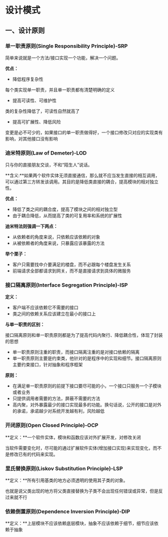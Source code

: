 # 设计模式

## 一、设计原则

### 单一职责原则(Single Responsibility Principle)-SRP

简单来说就是一个方法/接口实现一个功能，解决一个问题。

**优点：**

- 降低程序复杂性

每个类实现单一职责，并且单一职责都有清楚明确的定义

- 提高可读性、可维护性

类的复杂性降低了，可读性自然就高了

- 提高可扩展性、降低风险

变更是必不可少的，如果接口的单一职责做得好，一个接口修改只对应的实现类有影响，对其他接口没有影响

### 迪米特原则(Law of Demeter)-LOD

只与你的直接朋友交谈，不和“陌生人”说话。

**含义:**如果两个软件实体无须直接通信，那么就不应当发生直接的相互调用，可以通过第三方转发该调用。其目的是降低类直接的耦合，提高模块的相对独立性。

**优点：**

- 降低了类之间的耦合度，提高了模块之间的相对独立型
- 由于耦合降低，从而提高了类的可复用率和系统的扩展性

**迪米特法则强调一下两点：**

- 从依赖者的角度来说，只依赖应该依赖的对象
- 从被依赖者的角度来说，只暴露应该暴露的方法

**举个栗子：**

- 客户只需要找中介要满足的楼盘，而不必跟每个楼盘发生关系
- 前端请求全部都请求到网关，而不是直接请求到具体的微服务

### 接口隔离原则(Interface Segregation Principle)-ISP

**定义：**

- 客户端不应该依赖它不需要的接口
- 类之间的依赖关系应该建立在最小的接口上

**与单一职责的区别：**

接口隔离原则和单一职责原则都是为了提高代码内聚行、降低耦合性，体现了封装的思想

- 单一职责原则注重的职责，而接口隔离注重的是对接口依赖的隔离
- 单一职责原则主要是约束类，他针对的是程序中的实现和细节。接口隔离原则主要约束接口，针对抽象和程序框架

**原则：**

- 在满足单一职责原则的前提下接口要尽可能的小，一个接口只服务一个子模块或者业务
- 只提供调用者需要的方法，屏蔽不需要的方法
- 高内聚，对外暴露最少的接口实现最多的功能。换句话说，公开的接口是对外的承诺，承诺越少对系统开发越有利，风险越低

### 开闭原则(Open Closed Principle)-OCP

**定义：**一个软件实体，模块和函数应该对外扩展开发，对修改关闭

当软件需要变化时，尽可能的通过扩展软件实体(增加接口实现)来实现变化，而不是修改已有的代码来实现。

### 里氏替换原则(Liskov Substitution Principle)-LSP

**定义：**所有引用基类的地方必须透明的使用其子类的对象。

也就是说父类出现的地方将父类直接替换为子类不会出现任何错误或异常，但是反过来就不行

### 依赖倒置原则(Dependence Inversion Principle)-DIP

**定义：**上层模块不应该依赖底层模块，抽象不应该依赖于细节，细节应该依赖于抽象

